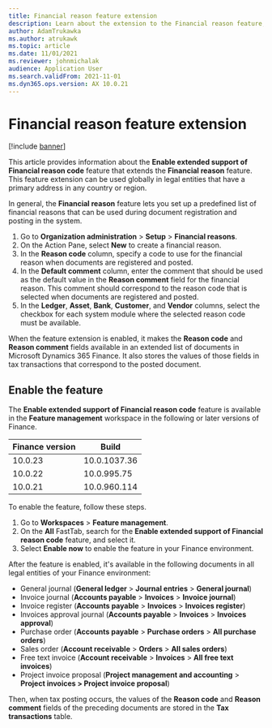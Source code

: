 ```yaml
---
title: Financial reason feature extension
description: Learn about the extension to the Financial reason feature, including a step-by-step process on setting up a predefined list of financial reasons.
author: AdamTrukawka
ms.author: atrukawk
ms.topic: article
ms.date: 11/01/2021
ms.reviewer: johnmichalak
audience: Application User
ms.search.validFrom: 2021-11-01
ms.dyn365.ops.version: AX 10.0.21
---
```


# Financial reason feature extension

[!include [banner](../../includes/banner.md)]

This article provides information about the **Enable extended support of Financial reason code** feature that extends the **Financial reason** feature. This feature extension can be used globally in legal entities that have a primary address in any country or region.

In general, the **Financial reason** feature lets you set up a predefined list of financial reasons that can be used during document registration and posting in the system.

1. Go to **Organization administration** \> **Setup** \> **Financial reasons**.
2. On the Action Pane, select **New** to create a financial reason.
3. In the **Reason code** column, specify a code to use for the financial reason when documents are registered and posted.
4. In the **Default comment** column, enter the comment that should be used as the default value in the **Reason comment** field for the financial reason. This comment should correspond to the reason code that is selected when documents are registered and posted.
5. In the **Ledger**, **Asset**, **Bank**, **Customer**, and **Vendor** columns, select the checkbox for each system module where the selected reason code must be available.

When the feature extension is enabled, it makes the **Reason code** and **Reason comment** fields available in an extended list of documents in Microsoft Dynamics 365 Finance. It also stores the values of those fields in tax transactions that correspond to the posted document.

## Enable the feature

The **Enable extended support of Financial reason code** feature is available in the **Feature management** workspace in the following or later versions of Finance.

| Finance version | Build                                                     |
|-----------------|-----------------------------------------------------------|
| 10.0.23         | 10.0.1037.36                                              |
| 10.0.22         | 10.0.995.75                                               |
| 10.0.21         | 10.0.960.114                                              |

To enable the feature, follow these steps.

1. Go to **Workspaces** \> **Feature management**.
2. On the **All** FastTab, search for the **Enable extended support of Financial reason code** feature, and select it.
3. Select **Enable now** to enable the feature in your Finance environment.

After the feature is enabled, it's available in the following documents in all legal entities of your Finance environment:

- General journal (**General ledger** \> **Journal entries** \> **General journal**)
- Invoice journal (**Accounts payable** \> **Invoices** \> **Invoice journal**)
- Invoice register (**Accounts payable** \> **Invoices** \> **Invoices register**)
- Invoices approval journal (**Accounts payable** \> **Invoices** \> **Invoices approval**)
- Purchase order (**Accounts payable** \> **Purchase orders** \> **All purchase orders**)
- Sales order (**Account receivable** \> **Orders** \> **All sales orders**)
- Free text invoice (**Account receivable** \> **Invoices** \> **All free text invoices**)
- Project invoice proposal (**Project management and accounting** \> **Project invoices \> Project invoice proposal**)

Then, when tax posting occurs, the values of the **Reason code** and **Reason comment** fields of the preceding documents are stored in the **Tax transactions** table.
